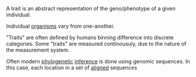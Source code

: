 A trait is an abstract representation of the geno/phenotype of a given individual.

Individual [organisms](./organism.md) vary from one-another. 

"Traits" are often defined by humans binning difference into discrete categories. Some "traits" are measured continousuly, due to the nature of the measurement system.


Often modern [phylogenetic](./phylogeny.md) [inference](./inference.md) is done using genomic sequences. In this case, each location in a set of [aligned](./alignment.md) sequences 